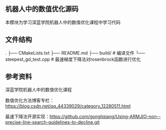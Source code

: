 机器人中的数值优化源码
----------

本模块为学习深蓝学院机器人中的数值优化课程中学习代码

文件结构
----------

.
├── CMakeLists.txt
├── README.md
├── build/                          # 编译文件
└── steepest_gd_test.cpp            # 最速梯度下降法对rosenbrock函数进行优化

参考资料
----------

深蓝学院机器人中的数值优化课程

数值优化方法博客专栏：https://blog.csdn.net/qq_44339029/category_12280511.html

最速下降法开源实现：https://github.com/gongliqiang/Using-ARMJIO-non--precise-line-search-guidelines-to-decline.git